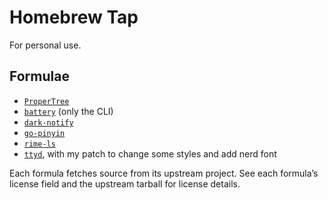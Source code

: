# Homebrew Tap

For personal use.

## Formulae

- [`ProperTree`](https://github.com/corpnewt/ProperTree)
- [`battery`](https://github.com/actuallymentor/battery) (only the CLI)
- [`dark-notify`](https://github.com/cormacrelf/dark-notify)
- [`go-pinyin`](https://github.com/twio142/go-pinyin)
- [`rime-ls`](https://github.com/wlh320/rime-ls)
- [`ttyd`](https://github.com/tsl0922/ttyd), with my patch to change some styles and add nerd font

Each formula fetches source from its upstream project.
See each formula’s license field and the upstream tarball for license details.
